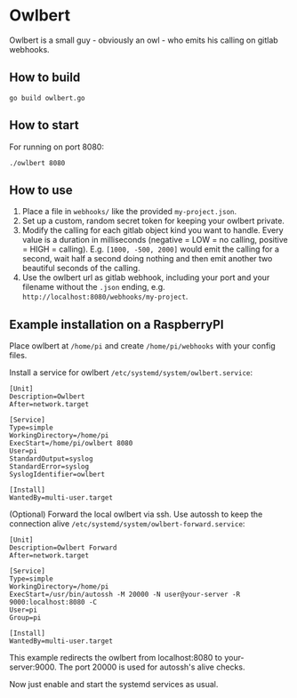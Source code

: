 # Owlbert

Owlbert is a small guy - obviously an owl - who emits his calling on gitlab webhooks.

## How to build

```
go build owlbert.go
```

## How to start

For running on port 8080:
```
./owlbert 8080
```

## How to use

1. Place a file in `webhooks/` like the provided `my-project.json`.
2. Set up a custom, random secret token for keeping your owlbert private.
3. Modify the calling for each gitlab object kind you want to handle. Every value is a duration in milliseconds (negative = LOW = no calling, positive = HIGH = calling). E.g. `[1000, -500, 2000]` would emit the calling for a second, wait half a second doing nothing and then emit another two beautiful seconds of the calling.
4. Use the owlbert url as gitlab webhook, including your port and your filename without the `.json` ending, e.g. `http://localhost:8080/webhooks/my-project`.



## Example installation on a RaspberryPI

Place owlbert at `/home/pi` and create `/home/pi/webhooks` with your config files.

Install a service for owlbert `/etc/systemd/system/owlbert.service`:


```
[Unit]
Description=Owlbert
After=network.target

[Service]
Type=simple
WorkingDirectory=/home/pi
ExecStart=/home/pi/owlbert 8080
User=pi
StandardOutput=syslog
StandardError=syslog
SyslogIdentifier=owlbert

[Install]
WantedBy=multi-user.target
```

(Optional) Forward the local owlbert via ssh. Use autossh to keep the connection alive `/etc/systemd/system/owlbert-forward.service`:

```
[Unit]
Description=Owlbert Forward
After=network.target

[Service]
Type=simple
WorkingDirectory=/home/pi
ExecStart=/usr/bin/autossh -M 20000 -N user@your-server -R 9000:localhost:8080 -C
User=pi
Group=pi

[Install]
WantedBy=multi-user.target
```

This example redirects the owlbert from localhost:8080 to your-server:9000. The port 20000 is used for autossh's alive checks.


Now just enable and start the systemd services as usual.
